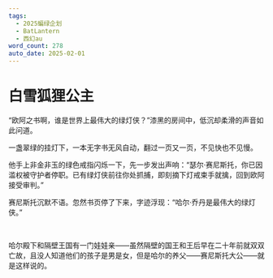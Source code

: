 ```yaml
---
tags:
  - 2025蝙绿企划
  - BatLantern
  - 西幻au
word_count: 278
auto_date: 2025-02-01
---
```


# 白雪狐狸公主

“欧阿之书啊，谁是世界上最伟大的绿灯侠？”漆黑的房间中，低沉却柔滑的声音如此问道。

一盏翠绿的挂灯下，一本无字书无风自动，翻过一页又一页，不见快也不见慢。

他手上非金非玉的绿色戒指闪烁一下，先一步发出声响：“瑟尔·赛尼斯托，你已因滥权被守护者停职。已有绿灯侠前往你处抓捕，即刻摘下灯戒束手就擒，回到欧阿接受审判。”

赛尼斯托沉默不语。忽然书页停了下来，字迹浮现：“哈尔·乔丹是最伟大的绿灯侠。”

<br>

哈尔殿下和隔壁王国有一门娃娃亲——虽然隔壁的国王和王后早在二十年前就双双亡故，且没人知道他们的孩子是男是女，但是哈尔的养父——赛尼斯托大公——就是这样说的。

